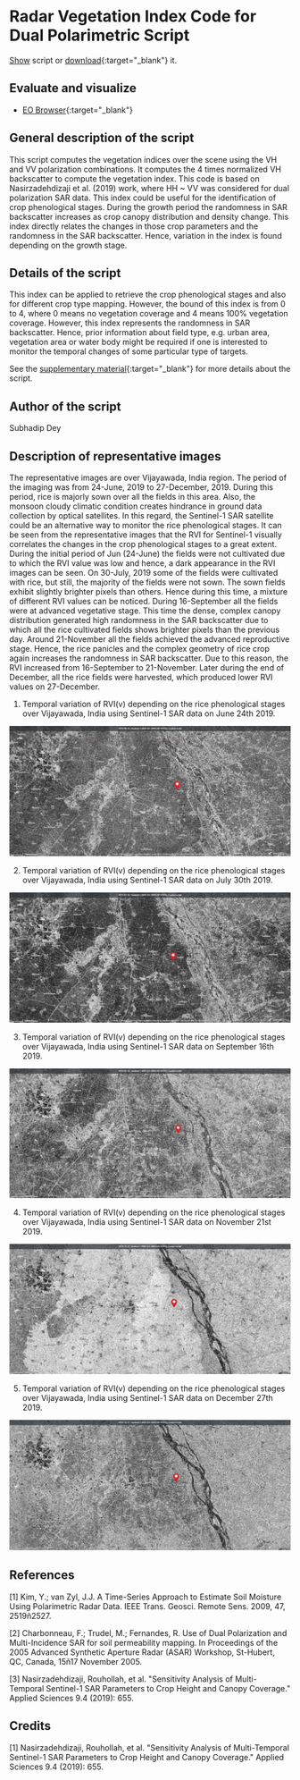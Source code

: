 # Radar Vegetation Index Code for Dual Polarimetric Script

<a href="#" id='togglescript'>Show</a> script or [download](radar_vegetation_index_code_dual_polarimetric.js){:target="_blank"} it.
<div id='script_view' style="display:none">
{% highlight javascript %}
      {% include_relative radar_vegetation_index_code_dual_polarimetric.js %}
{% endhighlight %}
</div>

## Evaluate and visualize   
 - [EO Browser](https://apps.sentinel-hub.com/eo-browser/?lat=15.9973&lng=80.5751&zoom=11&time=2019-11-21&preset=CUSTOM&datasource=Sentinel-1%20AWS%20(S1-AWS-IW-VVVH)&layers=VV,VH,HH&evalscript=LyoKUmFkYXIgVmVnZXRhdGlvbiBpbmRleCBmb3IgU2VudGluZWwtMQpTdWJoYWRpcCBEZXkKSUlUIEJvbWJheQoKVGhpcyBjb2RlIGlzIGJhc2VkIG9uOgpOYXNpcnphZGVoZGl6YWppLCBSb3Vob2xsYWgsIGV0IGFsLiAiU2Vuc2l0aXZpdHkgQW5hbHlzaXMgb2YgTXVsdGktVGVtcG9yYWwgU2VudGluZWwtMSBTQVIgUGFyYW1ldGVycyB0byBDcm9wIEhlaWdodCBhbmQgQ2Fub3B5IENvdmVyYWdlLiIgQXBwbGllZCBTY2llbmNlcyA5LjQgKDIwMTkpOiA2NTUuCiovCgpyZXR1cm4gWyg0KlZIKS8oVlYrVkgpXTs%3D){:target="_blank"} 


## General description of the script

This script computes the vegetation indices over the scene using the VH and VV polarization combinations.  It computes the 4 times normalized VH backscatter to compute the vegetation index. This code is based on Nasirzadehdizaji et al. (2019) work, where HH ~ VV was considered for dual polarization SAR data. This index could be useful for the identification of crop phenological stages. During the growth period the randomness in SAR backscatter increases as crop canopy distribution and density change. This index directly relates the changes in those crop parameters and the randomness in the SAR backscatter. Hence, variation in the index is found depending on the growth stage.

## Details of the script

This index can be applied to retrieve the crop phenological stages and also for different crop type mapping.  However, the bound of this index is from 0 to 4, where 0 means no vegetation coverage and 4 means 100% vegetation coverage. However, this index represents the randomness in SAR backscatter. Hence, prior information about field type, e.g. urban area, vegetation area or water body might be required if one is interested to monitor the temporal changes of some particular type of targets.

See the [supplementary material](supplementary_material.pdf){:target="_blank"} for more details about the script.

## Author of the script

Subhadip Dey

## Description of representative images

The representative images are over Vijayawada, India region. The period of the imaging was from 24-June, 2019 to 27-December, 2019. During this period, rice is majorly sown over all the fields in this area. Also, the monsoon cloudy climatic condition creates hindrance in ground data collection by optical satellites. In this regard, the Sentinel-1 SAR satellite could be an alternative way to monitor the rice phenological stages. It can be seen from the representative images that the RVI for Sentinel-1 visually correlates the changes in the crop phenological stages to a great extent. During the initial period of Jun (24-June) the fields were not cultivated due to which the RVI value was low and hence, a dark appearance in the RVI images can be seen. On 30-July, 2019 some of the fields were cultivated with rice, but still, the majority of the fields were not sown. The sown fields exhibit slightly brighter pixels than others. Hence during this time, a mixture of different RVI values can be noticed.  During 16-September all the fields were at advanced vegetative stage. This time the dense, complex canopy distribution generated high randomness in the SAR backscatter due to which all the rice cultivated fields shows brighter pixels than the previous day. Around 21-November all the fields achieved the advanced reproductive stage. Hence, the rice panicles and the complex geometry of rice crop again increases the randomness in SAR backscatter. Due to this reason, the RVI increased from 16-September to 21-November. Later during the end of December, all the rice fields were harvested, which produced lower RVI values on 27-December. 

1) Temporal variation of RVI(v) depending on the rice phenological stages over Vijayawada, India
using Sentinel-1 SAR data on June 24th 2019.

![The script example 1](fig/24-06-2019.png)

2) Temporal variation of RVI(v) depending on the rice phenological stages over Vijayawada, India
using Sentinel-1 SAR data on July 30th 2019.

![The script example 2](fig/30-07-2019.png)

3) Temporal variation of RVI(v) depending on the rice phenological stages over Vijayawada, India
using Sentinel-1 SAR data on September 16th 2019.

![The script example 3](fig/16-09-2019.png)

4) Temporal variation of RVI(v) depending on the rice phenological stages over Vijayawada, India
using Sentinel-1 SAR data on November 21st 2019.

![The script example 4](fig/21-11-2019.png)

5) Temporal variation of RVI(v) depending on the rice phenological stages over Vijayawada, India
using Sentinel-1 SAR data on December 27th 2019.

![The script example 5](fig/27-12-2019.png)

## References

[1] Kim, Y.; van Zyl, J.J. A Time-Series Approach to Estimate Soil Moisture Using Polarimetric Radar Data. IEEE Trans. Geosci. Remote Sens. 2009, 47, 2519ñ2527.

[2] Charbonneau, F.; Trudel, M.; Fernandes, R. Use of Dual Polarization and Multi-Incidence SAR for soil permeability mapping. In Proceedings of the 2005 Advanced Synthetic Aperture Radar (ASAR) Workshop, St-Hubert, QC, Canada, 15ñ17 November 2005.

[3] Nasirzadehdizaji, Rouhollah, et al. "Sensitivity Analysis of Multi-Temporal Sentinel-1 SAR Parameters to Crop Height and Canopy Coverage." Applied Sciences 9.4 (2019): 655.

## Credits

[1] Nasirzadehdizaji, Rouhollah, et al. "Sensitivity Analysis of Multi-Temporal Sentinel-1 SAR Parameters to Crop Height and Canopy Coverage." Applied Sciences 9.4 (2019): 655.